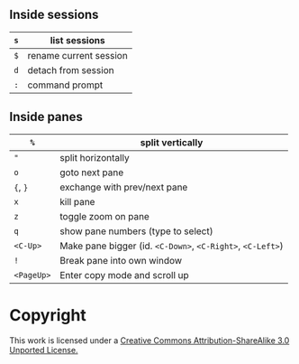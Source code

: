 ## Inside sessions

`s`  | list sessions
---- | -------------
`$`  | rename current session
`d`  | detach from session
`:`  | command prompt


## Inside panes

`%`        | split vertically
----       | -------------
`"`        | split horizontally
`o`        | goto next pane
`{`, `}`   | exchange with prev/next pane
`x`        | kill pane
`z`        | toggle zoom on pane
`q`        | show pane numbers (type to select)
`<C-Up>`   | Make pane bigger (id. `<C-Down>`, `<C-Right>`, `<C-Left>`)
`!`        | Break pane into own window
`<PageUp>` | Enter copy mode and scroll up

# Copyright

This work is licensed under a 
[Creative Commons Attribution-ShareAlike 3.0 Unported License.](https://creativecommons.org/licenses/by-sa/3.0/)

